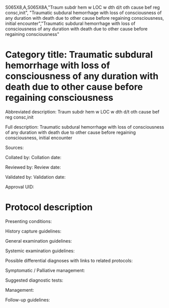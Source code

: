 S065X8,A,S065X8A,"Traum subdr hem w LOC w dth d/t oth cause bef reg consc,init", "Traumatic subdural hemorrhage with loss of consciousness of any duration with death due to other cause before regaining consciousness, initial encounter","Traumatic subdural hemorrhage with loss of consciousness of any duration with death due to other cause before regaining consciousness"
# Category title: Traumatic subdural hemorrhage with loss of consciousness of any duration with death due to other cause before regaining consciousness

Abbreviated description: Traum subdr hem w LOC w dth d/t oth cause bef reg consc,init

Full description: Traumatic subdural hemorrhage with loss of consciousness of any duration with death due to other cause before regaining consciousness, initial encounter

Sources:

Collated by:
Collation date:

Reviewed by:
Review date:

Validated by:
Validation date:

Approval UID:

# Protocol description

Presenting conditions:

History capture guidelines:

General examination guidelines:

Systemic examination guidelines:

Possible differential diagnoses with links to related protocols:

Symptomatic / Palliative management:

Suggested diagnostic tests:

Management:

Follow-up guidelines:
